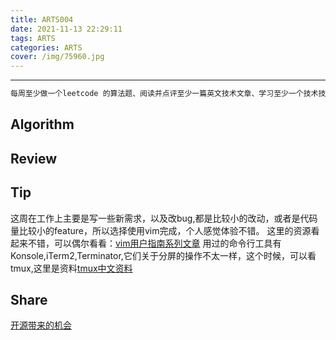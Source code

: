 ```yaml
---
title: ARTS004
date: 2021-11-13 22:29:11
tags: ARTS
categories: ARTS
cover: /img/75960.jpg
---
```


---

```tex
每周至少做一个leetcode 的算法题、阅读并点评至少一篇英文技术文章、学习至少一个技术技巧、分享一篇有观点和思考的技术文章。（也就是 Algorithm、Review、Tip、Share 简称 ARTS）
```

## Algorithm

## Review

## Tip
   这周在工作上主要是写一些新需求，以及改bug,都是比较小的改动，或者是代码量比较小的feature，所以选择使用vim完成，个人感觉体验不错。
   这里的资源看起来不错，可以偶尔看看：[vim用户指南系列文章](https://linux.cn/article-8143-1.html)
   用过的命令行工具有Konsole,iTerm2,Terminator,它们关于分屏的操作不太一样，这个时候，可以看tmux,这里是资料[tmux中文资料](https://www.ruanyifeng.com/blog/2019/10/tmux.html)
## Share
   [开源带来的机会](https://linux.cn/article-13974-1.html)
